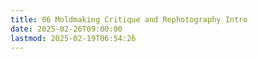 ```yaml
---
title: 06 Moldmaking Critique and Rephotography Intro
date: 2025-02-26T09:00:00
lastmod: 2025-02-19T06:54:26
---
```

